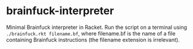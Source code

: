 # brainfuck-interpreter
Minimal Brainfuck interpreter in Racket. Run the script on a terminal using `./brainfuck.rkt filename.bf`, where filename.bf is the name of a file containing Brainfuck instructions (the filename extension is irrelevant).
